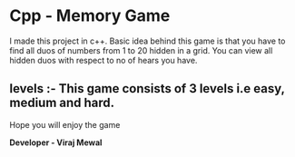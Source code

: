 
# Cpp - Memory Game

I made this project in c++. Basic idea behind this game is that you have to find all duos of numbers from 1 to 20 hidden in a grid. You can view all hidden duos with respect to no of hears you have.

## levels :- This game consists of 3 levels i.e easy, medium and hard.

Hope you will enjoy the game 

**Developer - Viraj Mewal**




